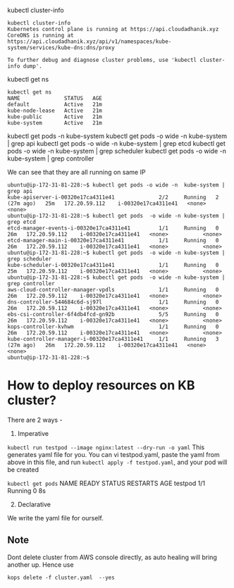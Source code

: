 
kubectl cluster-info

```
kubectl cluster-info
Kubernetes control plane is running at https://api.cloudadhanik.xyz
CoreDNS is running at https://api.cloudadhanik.xyz/api/v1/namespaces/kube-system/services/kube-dns:dns/proxy

To further debug and diagnose cluster problems, use 'kubectl cluster-info dump'.

```
kubectl get ns  
```
kubectl get ns
NAME              STATUS   AGE
default           Active   21m
kube-node-lease   Active   21m
kube-public       Active   21m
kube-system       Active   21m
```

kubectl get pods -n kube-system
kubectl get pods -o wide -n  kube-system | grep api
kubectl get pods  -o wide -n kube-system | grep etcd
kubectl get pods  -o wide -n kube-system | grep scheduler
kubectl get pods  -o wide -n kube-system | grep controller

We can see that they are all running on same IP
```
ubuntu@ip-172-31-81-228:~$ kubectl get pods -o wide -n  kube-system | grep api
kube-apiserver-i-00320e17ca4311e41              2/2     Running   2 (27m ago)   25m   172.20.59.112    i-00320e17ca4311e41   <none>           <none>
ubuntu@ip-172-31-81-228:~$ kubectl get pods  -o wide -n kube-system | grep etcd
etcd-manager-events-i-00320e17ca4311e41         1/1     Running   0             26m   172.20.59.112    i-00320e17ca4311e41   <none>           <none>
etcd-manager-main-i-00320e17ca4311e41           1/1     Running   0             26m   172.20.59.112    i-00320e17ca4311e41   <none>           <none>
ubuntu@ip-172-31-81-228:~$ kubectl get pods  -o wide -n kube-system | grep scheduler
kube-scheduler-i-00320e17ca4311e41              1/1     Running   0             25m   172.20.59.112    i-00320e17ca4311e41   <none>           <none>
ubuntu@ip-172-31-81-228:~$ kubectl get pods  -o wide -n kube-system | grep controller
aws-cloud-controller-manager-vpdls              1/1     Running   0             26m   172.20.59.112    i-00320e17ca4311e41   <none>           <none>
dns-controller-544684c6d-sj97l                  1/1     Running   0             26m   172.20.59.112    i-00320e17ca4311e41   <none>           <none>
ebs-csi-controller-6f4db4fcd-gn92b              5/5     Running   0             26m   172.20.59.112    i-00320e17ca4311e41   <none>           <none>
kops-controller-kvhwm                           1/1     Running   0             26m   172.20.59.112    i-00320e17ca4311e41   <none>           <none>
kube-controller-manager-i-00320e17ca4311e41     1/1     Running   3 (27m ago)   26m   172.20.59.112    i-00320e17ca4311e41   <none>           <none>
ubuntu@ip-172-31-81-228:~$ 

```

# How to deploy resources on KB cluster?

There are 2 ways -

1. Imperative 

```kubectl run testpod --image nginx:latest --dry-run -o yaml```
This generates yaml file for you. You can vi testpod.yaml, paste the yaml from above in this file, and run `kubectl apply -f testpod.yaml`, and your pod will be created

`kubectl get pods`
NAME      READY   STATUS    RESTARTS   AGE
testpod   1/1     Running   0          8s


2. Declarative

We write the yaml file for ourself.


## Note

Dont delete cluster from AWS console directly, as auto healing will bring another up. Hence use 

`kops delete -f cluster.yaml  --yes`